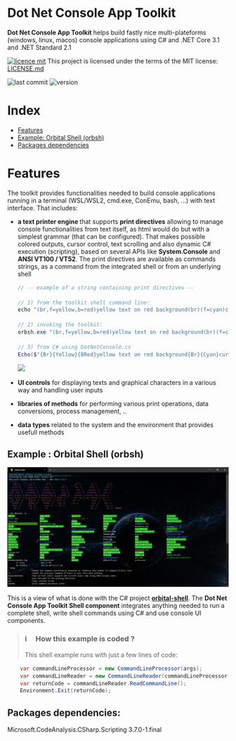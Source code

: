 # Dot Net Console App Toolkit
<b>Dot Net Console App Toolkit</b> helps build fastly nice multi-plateforms (windows, linux, macos) console applications using C# and .NET Core 3.1 and .NET Standard 2.1

[![licence mit](https://img.shields.io/badge/licence-MIT-blue.svg)](license.md) This project is licensed under the terms of the MIT license: [LICENSE.md](LICENSE.md)  

![last commit](https://img.shields.io/github/last-commit/franck-gaspoz/dotnet-console-app-toolkit?style=plastic)
![version](https://img.shields.io/github/v/tag/franck-gaspoz/dotnet-console-app-toolkit?style=plastic)

# Index

- [Features](https://github.com/franck-gaspoz/dotnet-console-app-toolkit/blob/master/README.md#features)
- [Example: Orbital Shell (orbsh)](https://github.com/franck-gaspoz/dotnet-console-app-toolkit/blob/master/README.md#orbsh)
- [Packages dependencies](https://github.com/franck-gaspoz/dotnet-console-app-toolkit/blob/master/README.md#packages-dependencies)

# Features

The toolkit provides functionalities needed to build console applications running in a terminal (WSL/WSL2, cmd.exe, ConEmu, bash, ...) with text interface. That includes:
- <b>a text printer engine </b>that supports <b>print directives</b> allowing to manage console functionalities from text itself, as html would do but with a simplest grammar (that can be configured). That makes possible colored outputs, cursor control, text scrolling and also dynamic C# execution (scripting), based on several APIs like <b>System.Console</b> and <b> ANSI VT100 / VT52</b>. The print directives are available as commands strings, as a command from the integrated shell or from an underlying shell

    ``` csharp
    // -- example of a string containing print directives --
    
    // 1) from the toolkit shell command line:
    echo "(br,f=yellow,b=red)yellow text on red background(br)(f=cyan)current time is: (exec=System.DateTime.Now,br)"
    
    // 2) invoking the toolkit:
    orbsh.exe "(br,f=yellow,b=red)yellow text on red background(br)(f=cyan)current time is: (exec=System.DateTime.Now,br)"
    
    // 3) from C# using DotNetConsole.cs
    Echo($"{Br}{Yellow}{BRed}yellow text on red background{Br}{Cyan}current time is: {System.DateTime.Now}{Br}");
     ```
     <image src="Doc/Images/2020-06-13 06_18_08-Window.png"/>
    
- <b>UI controls</b> for displaying texts and graphical characters in a various way and handling user inputs

- <b>libraries of methods</b> for performing various print operations, data conversions, process management, ..

- <b>data types</b> related to the system and the environment that provides usefull methods

## Example : Orbital Shell (orbsh)

<img src="Doc/Images/orbital-shell.png" id="orbsh"/>

This is a view of what is done with the C# project <a href="https://github.com/franck-gaspoz/orbital-shell"><b>orbital-shell</b></a>. The **Dot Net Console App Toolkit Shell component** integrates anything needed to run a complete shell, write shell commands using C# and use console UI components.

> ### :information_source: &nbsp;&nbsp;&nbsp;&nbsp;How this example is coded ?
> This shell example runs with just a few lines of code:

``` csharp
    var commandLineProcessor = new CommandLineProcessor(args);
    var commandLineReader = new CommandLineReader(commandLineProcessor);
    var returnCode = commandLineReader.ReadCommandLine();
    Environment.Exit(returnCode);
```

## Packages dependencies:

Microsoft.CodeAnalysis.CSharp.Scripting 3.7.0-1.final
